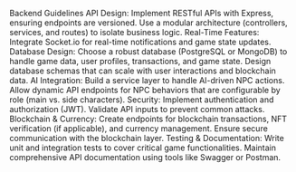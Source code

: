 Backend Guidelines
API Design:
Implement RESTful APIs with Express, ensuring endpoints are versioned.
Use a modular architecture (controllers, services, and routes) to isolate business logic.
Real-Time Features:
Integrate Socket.io for real-time notifications and game state updates.
Database Design:
Choose a robust database (PostgreSQL or MongoDB) to handle game data, user profiles, transactions, and game state.
Design database schemas that can scale with user interactions and blockchain data.
AI Integration:
Build a service layer to handle AI-driven NPC actions.
Allow dynamic API endpoints for NPC behaviors that are configurable by role (main vs. side characters).
Security:
Implement authentication and authorization (JWT).
Validate API inputs to prevent common attacks.
Blockchain & Currency:
Create endpoints for blockchain transactions, NFT verification (if applicable), and currency management.
Ensure secure communication with the blockchain layer.
Testing & Documentation:
Write unit and integration tests to cover critical game functionalities.
Maintain comprehensive API documentation using tools like Swagger or Postman.